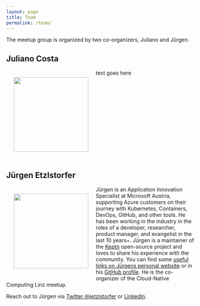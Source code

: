 ```yaml
---
layout: page
title: Team
permalink: /team/
---
```


The meetup group is organized by two co-organizers, Juliano and Jürgen.

## Juliano Costa

<div style="float:left;margin:20px;">
<img src="{{ site.baseurl }}/images/juliano.jpg" width="200">
</div>

text goes here



<div style="clear:both;"></div>

## Jürgen Etzlstorfer

<div style="float:left;margin:20px;">
<img src="{{ site.baseurl }}/images/juergen.jpg" width="200">
</div>

Jürgen is an Application Innovation Specialist at Microsoft Austria, supporting Azure customers on their journey with Kubernetes, Containers, DevOps, GitHub, and other tools. He has been working in the industry in the roles of a developer, researcher, product manager, and evangelist in the last 10 years+. Jürgen is a maintainer of the [Keptn](https://keptn.sh) open-source project and loves to share his experience with the community. You can find some [useful links on Jürgens personal website](https://jetzlstorfer.github.io) or in his [GitHub profile](https://github.com/jetzlstorfer). He is the co-organizer of the Cloud-Native Computing Linz meetup.

Reach out to Jürgen via [Twitter @jetzlstorfer](https://twitter.com/jetzlstorfer) or [LinkedIn](https://www.linkedin.com/in/juergenetzlstorfer/).
